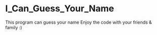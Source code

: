 # I_Can_Guess_Your_Name
This program can guess your name
Enjoy the code with your friends & family :)
